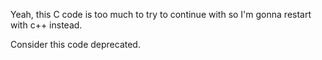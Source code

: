 Yeah, this C code is too much to try to continue with so I'm gonna restart with c++ instead.

Consider this code deprecated.